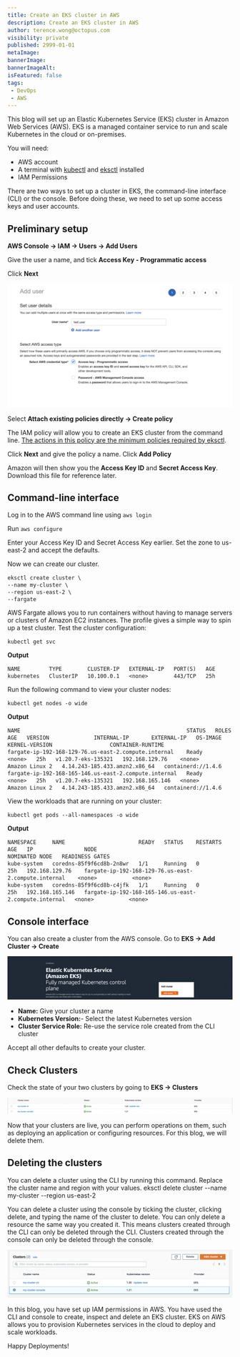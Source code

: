 ```yaml
---
title: Create an EKS cluster in AWS
description: Create an EKS cluster in AWS
author: terence.wong@octopus.com
visibility: private
published: 2999-01-01
metaImage: 
bannerImage: 
bannerImageAlt: 
isFeatured: false
tags:
 - DevOps
 - AWS
---
```


This blog will set up an Elastic Kubernetes Service (EKS) cluster in Amazon Web Services (AWS). EKS is a managed container service to run and scale Kubernetes in the cloud or on-premises. 

You will need:

- AWS account
- A terminal with [kubectl](https://docs.aws.amazon.com/eks/latest/userguide/install-kubectl.html) and [eksctl](https://docs.aws.amazon.com/eks/latest/userguide/eksctl.html) installed
- IAM Permissions

There are two ways to set up a cluster in EKS, the command-line interface (CLI) or the console. Before doing these, we need to set up some access keys and user accounts.

## Preliminary setup

**AWS Console &rarr; IAM &rarr; Users &rarr; Add Users**

Give the user a name, and tick **Access Key - Programmatic access**

Click **Next**

![New user](new-user.png)

Select **Attach existing policies directly &rarr; Create policy**

The IAM policy will allow you to create an EKS cluster from the command line. [The actions in this policy are the minimum policies required by eksctl](https://eksctl.io/usage/minimum-iam-policies/).

Click **Next** and give the policy a name. Click **Add Policy**

Amazon will then show you the **Access Key ID** and **Secret Access Key**. Download this file for reference later.

## Command-line interface

Log in to the AWS command line using `aws login`

Run `aws configure`

Enter your Access Key ID and Secret Access Key earlier. Set the zone to us-east-2 and accept the defaults.

Now we can create our cluster.

```
eksctl create cluster \
--name my-cluster \
--region us-east-2 \
--fargate
```

AWS Fargate allows you to run containers without having to manage servers or clusters of Amazon EC2 instances. The profile gives a simple way to spin up a test cluster. Test the cluster configuration:

    kubectl get svc
    
**Output**

```    
NAME         TYPE        CLUSTER-IP   EXTERNAL-IP   PORT(S)   AGE
kubernetes   ClusterIP   10.100.0.1   <none>        443/TCP   25h
```

Run the following command to view your cluster nodes:

    kubectl get nodes -o wide
    
**Output** 

```
NAME                                                    STATUS   ROLES    AGE   VERSION              INTERNAL-IP       EXTERNAL-IP   OS-IMAGE         KERNEL-VERSION                  CONTAINER-RUNTIME
fargate-ip-192-168-129-76.us-east-2.compute.internal    Ready    <none>   25h   v1.20.7-eks-135321   192.168.129.76    <none>        Amazon Linux 2   4.14.243-185.433.amzn2.x86_64   containerd://1.4.6
fargate-ip-192-168-165-146.us-east-2.compute.internal   Ready    <none>   25h   v1.20.7-eks-135321   192.168.165.146   <none>        Amazon Linux 2   4.14.243-185.433.amzn2.x86_64   containerd://1.4.6
```
View the workloads that are running on your cluster:

    kubectl get pods --all-namespaces -o wide

**Output** 
```
NAMESPACE     NAME                       READY   STATUS    RESTARTS   AGE   IP                NODE                                                    NOMINATED NODE   READINESS GATES
kube-system   coredns-85f9f6cd8b-2n8wr   1/1     Running   0          25h   192.168.129.76    fargate-ip-192-168-129-76.us-east-2.compute.internal    <none>           <none>
kube-system   coredns-85f9f6cd8b-c4jfk   1/1     Running   0          25h   192.168.165.146   fargate-ip-192-168-165-146.us-east-2.compute.internal   <none>           <none>
```


    
## Console interface

You can also create a cluster from the AWS console. Go to **EKS &rarr; Add Cluster &rarr; Create**

![EKS Console](eks-console.png)

- **Name:** Give your cluster a name
- **Kubernetes Version:**- Select the latest Kubernetes version
- **Cluster Service Role:** Re-use the service role created from the CLI cluster

Accept all other defaults to create your cluster.

## Check Clusters

Check the state of your two clusters by going to **EKS &rarr; Clusters**

![EKS Two Clusters](eks-two-clusters.png)

Now that your clusters are live, you can perform operations on them, such as deploying an application or configuring resources. For this blog, we will delete them.

## Deleting the clusters

You can delete a cluster using the CLI by running this command. Replace the cluster name and region with your values. 
    eksctl delete cluster --name my-cluster --region us-east-2

You can delete a cluster using the console by ticking the cluster, clicking delete, and typing the name of the cluster to delete. You can only delete a resource the same way you created it. This means clusters created through the CLI can only be deleted through the CLI. Clusters created through the console can only be deleted through the console.


![Delete cluster](delete-cluster.png)

In this blog, you have set up IAM permissions in AWS. You have used the CLI and console to create, inspect and delete an EKS cluster. EKS on AWS allows you to provision Kubernetes services in the cloud to deploy and scale workloads.

Happy Deployments!

